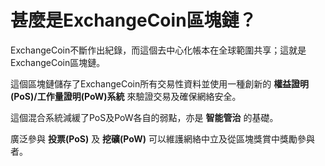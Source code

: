 # 甚麼是ExchangeCoin區塊鏈？

ExchangeCoin不斷作出紀錄，而這個去中心化帳本在全球範圍共享；這就是ExchangeCoin區塊鏈。

這個區塊鏈儲存了ExchangeCoin所有交易性資料並使用一種創新的 **權益證明(PoS)/工作量證明(PoW)系統** 來驗證交易及確保網絡安全。

這個混合系統減緩了PoS及PoW各自的弱點，亦是 **智能管治** 的基礎。

廣泛參與 **投票(PoS)** 及 **挖礦(PoW)** 可以維護網絡中立及從區塊獎賞中獎勵參與者。
